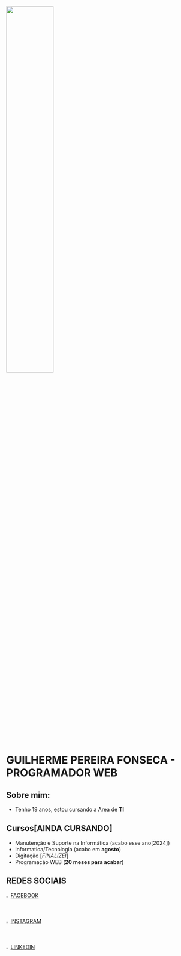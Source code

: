 <!-- Fonte referente ao HTML -->


 <img src="https://www.thecoderpedia.com/wp-content/uploads/2020/06/Is-HTML-a-Programming-Language.jpg" width="50%">


# GUILHERME PEREIRA FONSECA - PROGRAMADOR WEB

## Sobre mim:
- Tenho 19 anos, estou cursando a Area de **TI**

## Cursos[AINDA CURSANDO]
- Manutenção e Suporte na Informática (acabo esse ano[2024])
- Informatica/Tecnologia (acabo em **agosto**)
- Digitação [*FINALIZEI*]
- Programação WEB (**20 meses para acabar**)

## REDES SOCIAIS
<img src="https://upload.wikimedia.org/wikipedia/commons/6/6c/Facebook_Logo_2023.png" width="1.5%">  [FACEBOOK](https://www.facebook.com/guilherme.fonteseca.3?locale=pt_BR)
<br>
<img src="https://www.pngkey.com/png/full/283-2831746_insta-icon-instagram.png" width="1.5%">  [INSTAGRAM](https://www.instagram.com/guilherme_pereira_fonseca19/)
<br>
<img src="https://cdn-icons-png.flaticon.com/256/174/174857.png" width="1.5%">  [LINKEDIN](https://www.linkedin.com/in/guilherme-pereira-fonseca-8848502a8/)
